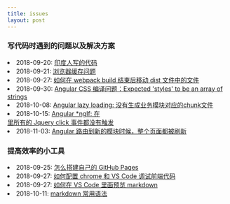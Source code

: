 ```yaml
---
title: issues
layout: post
---
```


### 写代码时遇到的问题以及解决方案

<li>2018-09-20: <a href="/2018/09/20/issues-india-project.html">印度人写的代码</a></li>

<li>2018-09-21: <a href="/2018/09/21/issues-cache-busting.html">浏览器缓存问题</a></li>

<li>2018-09-27: <a href="/2018/09/27/issues-webpack-file-management.html">如何在 webpack build 结束后移动 dist 文件中的文件</a></li>

<li>2018-09-30: <a href="/2018/09/30/issues-angular-css.html">Angular CSS 编译问题：Expected 'styles' to be an array of strings</a></li>

<li>2018-10-08: <a href="/2018/10/08/issues-angular-lazyloading-nochunkfiles.html">Angular lazy loading: 没有生成业务模块对应的chunk文件</a></li>

<li>2018-10-15: <a href="/2018/10/18/issues-jqueryevent-notworking-with-ngIf.html">Angular *ngIf: 在<div *ngIf> 里所有的 Jquery click 事件都没有触发</a></li>

<li>2018-11-03: <a href="/2018/10/18/issues-jqueryevent-notworking-with-ngIf.html">Angular 路由到新的模块时候，整个页面都被刷新</a></li>


### 提高效率的小工具

<li>2018-09-25: <a href="/2018/09/25/tools-github-pages">怎么搭建自己的 GitHub Pages</a></li>

<li>2018-09-27: <a href="/2018/09/27/tools-vscode-debug.html">如何配置 chrome 和 VS Code 调试前端代码</a></li>

<li>2018-09-27: <a href="/2018/10/01/tools-markdown-preview.html">如何在 VS Code 里面预览 markdown</a></li>

<li>2018-10-11: <a href="/2018/10/11/tools-markdonw-syntax.html">markdown 常用语法</a></li>